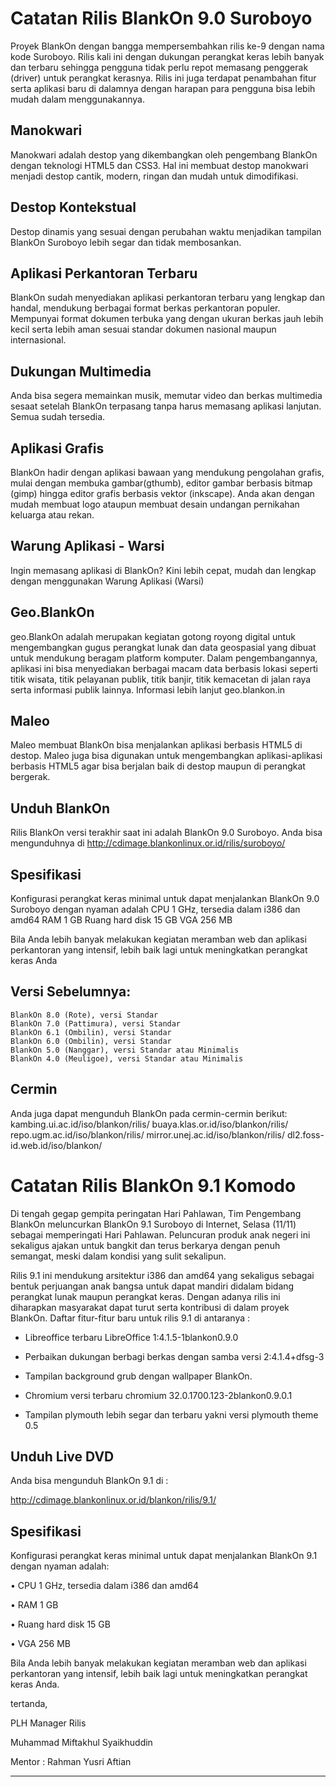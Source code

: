 # Catatan Rilis BlankOn 9.0 Suroboyo

Proyek BlankOn dengan bangga mempersembahkan rilis ke-9 dengan nama kode Suroboyo. Rilis kali ini dengan dukungan perangkat keras lebih banyak dan terbaru sehingga pengguna tidak perlu repot memasang penggerak (driver) untuk perangkat kerasnya. Rilis ini juga terdapat penambahan fitur serta aplikasi baru di dalamnya dengan harapan para pengguna bisa lebih mudah dalam menggunakannya.

## Manokwari

Manokwari adalah destop yang dikembangkan oleh pengembang BlankOn dengan teknologi HTML5 dan CSS3. Hal ini membuat destop manokwari menjadi destop cantik, modern, ringan dan mudah untuk dimodifikasi.

## Destop Kontekstual
Destop dinamis yang sesuai dengan perubahan waktu menjadikan tampilan BlankOn Suroboyo lebih segar dan tidak membosankan.

## Aplikasi Perkantoran Terbaru
BlankOn sudah menyediakan aplikasi perkantoran terbaru yang lengkap dan handal, mendukung berbagai format berkas perkantoran populer. 
Mempunyai format dokumen terbuka yang dengan ukuran berkas jauh lebih kecil serta lebih aman sesuai standar dokumen nasional maupun internasional.

## Dukungan Multimedia
Anda bisa segera memainkan musik, memutar video dan berkas multimedia sesaat setelah BlankOn terpasang tanpa harus memasang aplikasi lanjutan. Semua sudah tersedia.

## Aplikasi Grafis
BlankOn hadir dengan aplikasi bawaan yang mendukung pengolahan grafis, mulai dengan membuka gambar(gthumb), editor gambar berbasis bitmap (gimp) hingga editor grafis berbasis vektor (inkscape). Anda akan dengan mudah membuat logo ataupun membuat desain undangan pernikahan keluarga atau rekan.

## Warung Aplikasi - Warsi
Ingin memasang aplikasi di BlankOn? Kini lebih cepat, mudah dan lengkap dengan menggunakan Warung Aplikasi (Warsi)

## Geo.BlankOn
geo.BlankOn adalah merupakan kegiatan gotong royong digital untuk mengembangkan gugus perangkat lunak dan data geospasial yang dibuat untuk mendukung beragam platform komputer. Dalam pengembangannya, aplikasi ini bisa menyediakan berbagai macam data berbasis lokasi seperti titik wisata, titik pelayanan publik, titik banjir, titik kemacetan di jalan raya serta informasi publik lainnya.
Informasi lebih lanjut geo.blankon.in

## Maleo
Maleo membuat BlankOn bisa menjalankan aplikasi berbasis HTML5 di destop. Maleo juga bisa digunakan untuk mengembangkan aplikasi-aplikasi berbasis HTML5 agar bisa berjalan baik di destop maupun di perangkat bergerak.

## Unduh BlankOn
Rilis BlankOn versi terakhir saat ini adalah BlankOn 9.0 Suroboyo. Anda bisa mengunduhnya di http://cdimage.blankonlinux.or.id/rilis/suroboyo/

## Spesifikasi
Konfigurasi perangkat keras minimal untuk dapat menjalankan BlankOn 9.0 Suroboyo dengan nyaman adalah
    CPU 1 GHz, tersedia dalam i386 dan amd64
    RAM 1 GB
    Ruang hard disk 15 GB
    VGA 256 MB

Bila Anda lebih banyak melakukan kegiatan meramban web dan aplikasi perkantoran yang intensif, lebih baik lagi untuk meningkatkan perangkat keras Anda

## Versi Sebelumnya:
    BlankOn 8.0 (Rote), versi Standar
    BlankOn 7.0 (Pattimura), versi Standar
    BlankOn 6.1 (Ombilin), versi Standar
    BlankOn 6.0 (Ombilin), versi Standar
    BlankOn 5.0 (Nanggar), versi Standar atau Minimalis
    BlankOn 4.0 (Meuligoe), versi Standar atau Minimalis

## Cermin
Anda juga dapat mengunduh BlankOn pada cermin-cermin berikut:
    kambing.ui.ac.id/iso/blankon/rilis/
    buaya.klas.or.id/iso/blankon/rilis/
    repo.ugm.ac.id/iso/blankon/rilis/
    mirror.unej.ac.id/iso/blankon/rilis/
    dl2.foss-id.web.id/iso/blankon/


# Catatan Rilis BlankOn 9.1 Komodo

Di tengah gegap gempita peringatan Hari Pahlawan, Tim Pengembang BlankOn meluncurkan BlankOn 9.1 Suroboyo di Internet, Selasa (11/11) sebagai memperingati Hari Pahlawan. Peluncuran produk anak negeri ini sekaligus ajakan untuk bangkit dan terus berkarya dengan penuh semangat, meski dalam kondisi yang sulit sekalipun.

Rilis 9.1 ini mendukung arsitektur i386 dan amd64 yang sekaligus sebagai bentuk perjuangan anak bangsa untuk dapat mandiri didalam bidang perangkat lunak maupun perangkat keras. Dengan adanya rilis ini diharapkan masyarakat dapat turut serta kontribusi di dalam proyek BlankOn. Daftar fitur-fitur baru untuk rilis 9.1 di antaranya :

  *  Libreoffice terbaru LibreOffice 1:4.1.5-1blankon0.9.0

  *  Perbaikan dukungan berbagi berkas dengan samba versi 2:4.1.4+dfsg-3

  *  Tampilan background grub dengan wallpaper BlankOn.

  *  Chromium versi terbaru chromium 32.0.1700.123-2blankon0.9.0.1

  *  Tampilan plymouth lebih segar dan terbaru yakni versi plymouth theme 0.5


## Unduh Live DVD

Anda bisa mengunduh BlankOn 9.1 di :

http://cdimage.blankonlinux.or.id/blankon/rilis/9.1/


## Spesifikasi
Konfigurasi perangkat keras minimal untuk dapat menjalankan BlankOn 9.1 dengan nyaman adalah:

• CPU 1 GHz, tersedia dalam i386 dan amd64

• RAM 1 GB

• Ruang hard disk 15 GB

• VGA 256 MB

Bila Anda lebih banyak melakukan kegiatan meramban web dan aplikasi perkantoran yang intensif, lebih baik lagi untuk meningkatkan perangkat keras Anda.

tertanda,

PLH Manager Rilis

Muhammad Miftakhul Syaikhuddin


Mentor : Rahman Yusri Aftian



---
 



